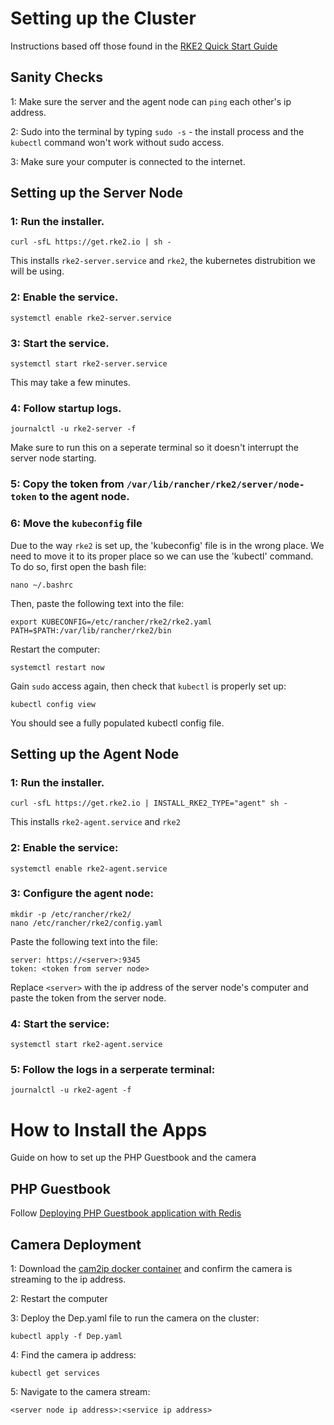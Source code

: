 # Setting up the Cluster
Instructions based off those found in the [RKE2 Quick Start Guide](https://docs.rke2.io/install/quickstart)
## Sanity Checks
1: Make sure the server and the agent node can `ping` each other's ip address.

2: Sudo into the terminal by typing `sudo -s` - the install process and the `kubectl` command won't work without sudo access.

3: Make sure your computer is connected to the internet.
## Setting up the Server Node
### 1: Run the installer.
```
curl -sfL https://get.rke2.io | sh -
```
This installs `rke2-server.service` and `rke2`, the kubernetes distrubition we will be using.

### 2: Enable the service.
```
systemctl enable rke2-server.service
```

### 3: Start the service.
```
systemctl start rke2-server.service
```
This may take a few minutes.

### 4: Follow startup logs.
```
journalctl -u rke2-server -f
```
Make sure to run this on a seperate terminal so it doesn't interrupt the server node starting.

### 5: Copy the token from `/var/lib/rancher/rke2/server/node-token` to the agent node.


### 6: Move the `kubeconfig` file
Due to the way `rke2` is set up, the 'kubeconfig' file is in the wrong place. We need to move it to its proper place so we can use the 'kubectl' command. To do so, first open the bash file:
```
nano ~/.bashrc
```
Then, paste the following text into the file:
```
export KUBECONFIG=/etc/rancher/rke2/rke2.yaml PATH=$PATH:/var/lib/rancher/rke2/bin
```
Restart the computer:
```
systemctl restart now
```
Gain `sudo` access again, then check that `kubectl` is properly set up:
```
kubectl config view
```
You should see a fully populated kubectl config file.
## Setting up the Agent Node
### 1: Run the installer.
```
curl -sfL https://get.rke2.io | INSTALL_RKE2_TYPE="agent" sh -
```
This installs `rke2-agent.service` and `rke2`
### 2: Enable the service:
```
systemctl enable rke2-agent.service
```
### 3: Configure the agent node:
```
mkdir -p /etc/rancher/rke2/
nano /etc/rancher/rke2/config.yaml
```
Paste the following text into the file:
```
server: https://<server>:9345
token: <token from server node>
```
Replace `<server>` with the ip address of the server node's computer and paste the token from the server node.

### 4: Start the service:
```
systemctl start rke2-agent.service
```
### 5: Follow the logs in a serperate terminal:
```
journalctl -u rke2-agent -f
```

# How to Install the Apps
Guide on how to set up the PHP Guestbook and the camera
## PHP Guestbook
Follow [Deploying PHP Guestbook application with Redis](https://kubernetes.io/docs/tutorials/stateless-application/guestbook/)

## Camera Deployment
1: Download the [cam2ip docker container](https://github.com/gen2brain/cam2ip) and confirm the camera is streaming to the ip address.

2: Restart the computer

3: Deploy the Dep.yaml file to run the camera on the cluster:
```
kubectl apply -f Dep.yaml
```

4: Find the camera ip address:
```
kubectl get services
```
5: Navigate to the camera stream:
```
<server node ip address>:<service ip address>
```
